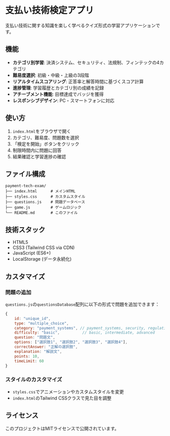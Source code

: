 # 支払い技術検定アプリ

支払い技術に関する知識を楽しく学べるクイズ形式の学習アプリケーションです。

## 機能

- **カテゴリ別学習**: 決済システム、セキュリティ、法規制、フィンテックの4カテゴリ
- **難易度選択**: 初級・中級・上級の3段階
- **リアルタイムスコアリング**: 正答率と解答時間に基づくスコア計算
- **進捗管理**: 学習履歴とカテゴリ別の成績を記録
- **アチーブメント機能**: 目標達成でバッジを獲得
- **レスポンシブデザイン**: PC・スマートフォンに対応

## 使い方

1. `index.html`をブラウザで開く
2. カテゴリ、難易度、問題数を選択
3. 「検定を開始」ボタンをクリック
4. 制限時間内に問題に回答
5. 結果確認と学習進捗の確認

## ファイル構成

```
payment-tech-exam/
├── index.html      # メインHTML
├── styles.css      # カスタムスタイル
├── questions.js    # 問題データベース
├── game.js         # ゲームロジック
└── README.md       # このファイル
```

## 技術スタック

- HTML5
- CSS3 (Tailwind CSS via CDN)
- JavaScript (ES6+)
- LocalStorage (データ永続化)

## カスタマイズ

### 問題の追加

`questions.js`の`questionsDatabase`配列に以下の形式で問題を追加できます：

```javascript
{
    id: "unique_id",
    type: "multiple_choice",
    category: "payment_systems", // payment_systems, security, regulations, fintech
    difficulty: "basic",          // basic, intermediate, advanced
    question: "問題文",
    options: ["選択肢1", "選択肢2", "選択肢3", "選択肢4"],
    correctAnswer: "正解の選択肢",
    explanation: "解説文",
    points: 10,
    timeLimit: 60
}
```

### スタイルのカスタマイズ

- `styles.css`でアニメーションやカスタムスタイルを変更
- `index.html`のTailwind CSSクラスで見た目を調整

## ライセンス

このプロジェクトはMITライセンスで公開されています。
